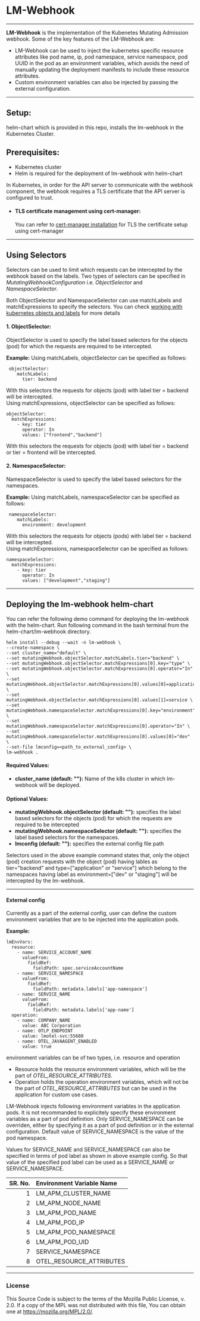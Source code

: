 
# LM-Webhook

-----

**LM-Webhook** is the implementation of the Kubenetes Mutating Admission webhook. Some of the key features of the LM-Webhook are:

- LM-Webhook can be used to inject the kubernetes specific resource attributes like pod name, ip, pod namespace, service namespace, pod UUID in the pod as an environment variables, which avoids the need of manually updating the deployment manifests to include these resource attributes. 
- Custom environment variables can also be injected by passing the external configuration.    

-----
## Setup:

helm-chart which is provided in this repo, installs the lm-webhook in the Kubernetes Cluster.  

## Prerequisites:

* Kubernetes cluster
* Helm is required for the deployment of lm-webhook witn helm-chart  

In Kubernetes, in order for the API server to communicate with the webhook component, the webhook requires a TLS certificate that the API server is configured to trust.

- #### TLS certificate management using cert-manager:
    You can refer to [cert-manager installation](https://cert-manager.io/docs/installation/) for TLS the certificate setup using cert-manager

-----
## Using Selectors

Selectors can be used to limit which requests can be intercepted by the webhook based on the labels.
Two types of selectors can be specified in _MutatingWebhookConfiguration_  i.e. _ObjectSelector_ and _NamespaceSelector_.

Both ObjectSelector and NamespaceSelector can use matchLabels and matchExpressions to specify the selectors.
You can check [working with kubernetes objects and labels](https://kubernetes.io/docs/concepts/overview/working-with-objects/labels/) for more details 

#### 1. ObjectSelector:

ObjectSelector is used to specify the label based selectors for the objects (pod) for which the requests are required to be intercepted.

**Example:** 
Using matchLabels, objectSelector can be specified as follows:

```
 objectSelector:
    matchLabels:
      tier: backend
```

With this selectors the requests for objects (pod) with label tier = backend will be intercepted.      
Using matchExpressions, objectSelector can be specified as follows:

```
objectSelector:
  matchExpressions:
    - key: tier
      operator: In
      values: ["frontend","backend"]
```

With this selectors the requests for objects (pod) with label tier = backend or tier = frontend will be intercepted.
#### 2. NamespaceSelector:

NamespaceSelector is used to specify the label based selectors for the namespaces.

**Example:** 
Using matchLabels, namespaceSelector can be specified as follows:

```
 namespaceSelector:
    matchLabels:
      environment: development
```
With this selectors the requests for objects (pods) with label tier = backend will be intercepted.      
Using matchExpressions, namespaceSelector can be specified as follows:

```
namespaceSelector:
  matchExpressions:
    - key: tier
      operator: In
      values: ["development","staging"]
```
-----
## Deploying the lm-webhook helm-chart

You can refer the following demo command for deploying the lm-webhook with the helm-chart.
Run following command in the bash terminal from the helm-chart/lm-webhook directory.

```
helm install --debug --wait -n lm-webhook \
--create-namespace \
--set cluster_name="default" \
--set mutatingWebhook.objectSelector.matchLabels.tier="backend" \
--set mutatingWebhook.objectSelector.matchExpressions[0].key="type" \
--set mutatingWebhook.objectSelector.matchExpressions[0].operator="In" \
--set mutatingWebhook.objectSelector.matchExpressions[0].values[0]=application \
--set mutatingWebhook.objectSelector.matchExpressions[0].values[1]=service \
--set mutatingWebhook.namespaceSelector.matchExpressions[0].key="environment" \
--set mutatingWebhook.namespaceSelector.matchExpressions[0].operator="In" \
--set mutatingWebhook.namespaceSelector.matchExpressions[0].values[0]="dev" \
--set-file lmconfig=<path_to_external_config> \
lm-webhook .
```

#### Required Values:

- **cluster_name (default: ""):** Name of the k8s cluster in which lm-webhook will be deployed.

#### Optional Values:

- **mutatingWebhook.objectSelector (default: ""):** specifies the label based selectors for the objects (pod) for which the requests are required to be intercepted
- **mutatingWebhook.namespaceSelector (default: ""):** specifies the label based selectors for the namespaces.
- **lmconfig (default: ""):** specifies the external config file path

Selectors used in the above example command states that, only the object (pod) creation requests with the object (pod) having lables as tier="backend" and type=["application" or "service"] 
which belong to the namespaces having label as environment=["dev" or "staging"] will be intercepted by the lm-webhook.

-----
#### External config

Currently as a part of the external config, user can define the custom environment variables that are to be injected into the application pods.

**Example:**
```
lmEnvVars:
  resource:
    - name: SERVICE_ACCOUNT_NAME
      valueFrom:
        fieldRef:
          fieldPath: spec.serviceAccountName
    - name: SERVICE_NAMESPACE
      valueFrom:
        fieldRef:
          fieldPath: metadata.labels['app-namespace']
    - name: SERVICE_NAME
      valueFrom:
        fieldRef:
          fieldPath: metadata.labels['app-name']
  operation:
    - name: COMPANY_NAME
      value: ABC Corporation
    - name: OTLP_ENDPOINT
      value: lmotel-svc:55680
    - name: OTEL_JAVAAGENT_ENABLED
      value: true
```

environment variables can be of two types, i.e. resource and operation
- Resource holds the resource environment variables, which will be the part of _OTEL_RESOURCE_ATTRIBUTES_.
- Operation holds the operation environment variables, which will not be the part of _OTEL_RESOURCE_ATTRIBUTES_ but can be used in the application for custom use cases.

LM-Webhook injects following environment variables in the application pods. It is not recommanded to explicitely specify these environment variables as a part of pod definition. Only SERVICE_NAMESPACE can be overriden, either by specifying it as a part of pod definition or in the external configuration. Default value of SERVICE_NAMESPACE is the value of the pod namespace. 

Values for SERVICE_NAME and SERVICE_NAMESPACE can also be specified in terms of pod label as shown in above example config. So that value of the specified pod label can be used as a SERVICE_NAME or SERVICE_NAMESPACE. 


| SR. No. | Environment Variable Name | 
| ---: | :--- | 
| 1 | LM_APM_CLUSTER_NAME | 
| 2 | LM_APM_NODE_NAME |
| 3 | LM_APM_POD_NAME |
| 4 | LM_APM_POD_IP | 
| 5 | LM_APM_POD_NAMESPACE | 
| 6 | LM_APM_POD_UID | 
| 7 | SERVICE_NAMESPACE | 
| 8 | OTEL_RESOURCE_ATTRIBUTES | 

-----

### License

 This Source Code is subject to the terms of the Mozilla Public
  License, v. 2.0. If a copy of the MPL was not distributed with this
  file, You can obtain one at https://mozilla.org/MPL/2.0/.